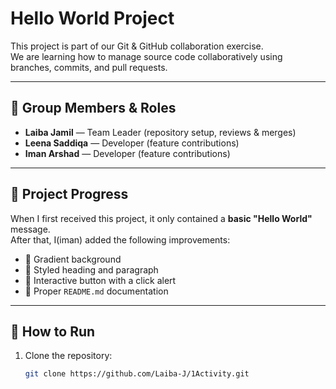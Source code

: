 # Hello World Project

This project is part of our Git & GitHub collaboration exercise.  
We are learning how to manage source code collaboratively using branches, commits, and pull requests.

---

## 👥 Group Members & Roles

- **Laiba Jamil** — Team Leader (repository setup, reviews & merges)
- **Leena Saddiqa** — Developer (feature contributions)
- **Iman Arshad** — Developer (feature contributions)

---

## 📖 Project Progress

When I first received this project, it only contained a **basic "Hello World"** message.  
After that, I(iman) added the following improvements:

- 🌈 Gradient background  
- 📝 Styled heading and paragraph  
- 🎉 Interactive button with a click alert  
- 📄 Proper `README.md` documentation  

---

## 🚀 How to Run

1. Clone the repository:
   ```bash
   git clone https://github.com/Laiba-J/1Activity.git